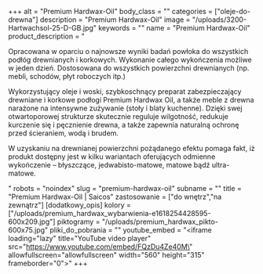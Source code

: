 +++
alt = "Premium Hardwax-Oil"
body_class = ""
categories = ["oleje-do-drewna"]
description = "Premium Hardwax-Oil"
image = "/uploads/3200-Hartwachsol-25-D-GB.jpg"
keywords = ""
name = "Premium Hardwax-Oil"
product_description = "<p>Opracowana w oparciu o najnowsze wyniki badań powłoka do wszystkich podłóg drewnianych i korkowych. Wykonanie całego wykończenia możliwe w jeden dzień. Dostosowana do wszystkich powierzchni drewnianych (np. mebli, schodów, płyt roboczych itp.)</p><p>Wykorzystujący oleje i woski, szybkoschnący preparat zabezpieczający drewniane i korkowe podłogi Premium Hardwax Oil, a także meble z drewna narażone na intensywne zużywanie (stoły i blaty kuchenne). Dzięki swej otwartoporowej strukturze skutecznie reguluje wilgotność, redukuje kurczenie się i pęcznienie drewna, a także zapewnia naturalną ochronę przed ścieraniem, wodą i brudem.</p><p>W uzyskaniu na drewnianej powierzchni pożądanego efektu pomaga fakt, iż produkt dostępny jest w kilku wariantach oferujących odmienne wykończenie – błyszczące, jedwabisto-matowe, matowe bądź ultra-matowe.</p>"
robots = "noindex"
slug = "premium-hardwax-oil"
subname = ""
title = "Premium Hardwax-Oil | Saicos"
zastosowanie = ["do wnętrz","na zewnątrz"]
[dodatkowy_opis]
kolory = ["/uploads/premium_hardwax_wybarwienia-e1618254428595-600x209.jpg"]
piktogramy = "/uploads/premium_hardwax_pikto-600x75.jpg"
pliki_do_pobrania = ""
youtube_embed = "<iframe loading=\"lazy\" title=\"YouTube video player\" src=\"https://www.youtube.com/embed/FQzDu4Ze40M\" allowfullscreen=\"allowfullscreen\" width=\"560\" height=\"315\" frameborder=\"0\"></iframe>"
+++
